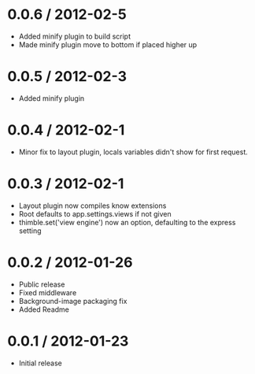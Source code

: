 0.0.6 / 2012-02-5
==================

  * Added minify plugin to build script
  * Made minify plugin move to bottom if placed higher up

0.0.5 / 2012-02-3
==================

  * Added minify plugin

0.0.4 / 2012-02-1
==================

  * Minor fix to layout plugin, locals variables didn't show for first request.

0.0.3 / 2012-02-1
==================
  
  * Layout plugin now compiles know extensions
  * Root defaults to app.settings.views if not given
  * thimble.set('view engine') now an option, defaulting to the express setting

0.0.2 / 2012-01-26
==================

  * Public release
  * Fixed middleware
  * Background-image packaging fix
  * Added Readme

0.0.1 / 2012-01-23
==================

  * Initial release
